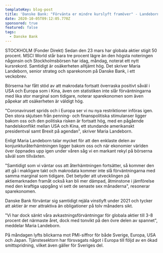 ```yaml
---
templateKey: blog-post
title: 'Danske Bank: "Förvänta er mindre kurslyft framöver" - Landeborn'
date: 2020-10-05T09:12:05.770Z
sponsored: true
featured: false
tags:
  - Danske Bank
---
```

STOCKHOLM (Fonder Direkt) Sedan den 23 mars har globala aktier stigit 50 procent. MSCI World står bara tre procent lägre än den högsta noteringen någonsin och Stockholmsbörsen har idag, måndag, noterat ett nytt kursrekord. Samtidigt är osäkerheten alltjämt hög. Det skriver Maria Landeborn, senior strateg och sparekonom på Danske Bank, i ett veckobrev.

Börserna har fått stöd av att makrodata fortsatt överraska positivt såväl i USA och Europa som i Kina, även om statistiken inte slår förväntningarna med lika stor marginal som tidigare, noterar sparekonomen som även påpekar att osäkerheten är väldigt hög.

"Coronaviruset sprids och i Europa ser vi nu nya restriktioner införas igen. Den stora skjutsen från penning- och finanspolitiska stimulanser ligger bakom oss och den politiska risken är fortsatt hög, med en pågående handelskonflikt mellan USA och Kina, ett stundande amerikanskt presidentval samt Brexit på agendan", skriver Maria Landeborn.

Enligt Maria Landeborn talar mycket för att den enklaste delen av konjunkturåterhämtningen ligger bakom oss och när ekonomier världen över öppnades upp igen under våren såg vi en markant rekyl på börserna såväl som tillväxten.

"Samtidigt som vi väntar oss att återhämtningen fortsätter, så kommer den att gå i makligare takt och makrodata kommer inte slå förväntningarna med samma marginal som tidigare. Det betyder att utvecklingen på aktiemarknaden framåt också kan bli mer dämpad, åtminstone i jämförelse med den kraftiga uppgång vi sett de senaste sex månaderna", resonerar sparekonomen.

Danske Bank förväntar sig samtidigt rejäla vinstlyft under 2021 och tycker att aktier är mer attraktiva än obligationer på tolv månaders sikt.

"Vi har dock sänkt våra avkastningsförväntningar för globala aktier till 3-8 procent det närmaste året, dock med tonvikt på den övre delen av spannet", meddelar Maria Landeborn.

På måndagen lyfts blickarna mot PMI-siffror för både Sverige, Europa, USA och Japan. Tjänstesektorn har försvagats något i Europa till följd av en ökad smittspridning, vilket även gäller för Sveriges del.